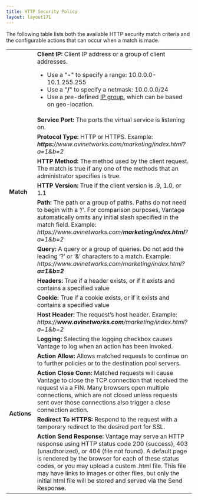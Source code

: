 ```yaml
---
title: HTTP Security Policy
layout: layout171
---
```

The following table lists both the available HTTP security match criteria and the configurable actions that can occur when a match is made.

<table class=" table table-bordered table-hover">  
<tbody>                
<tr>   
<td rowspan="10"><strong>Match</strong></td>
<td><b>Client IP:</b><span class="Apple-converted-space"> </span>Client IP address or a group of client addresses.<p></p>
<ul> 
 <li>Use a "<b>-</b>" to specify a range: 10.0.0.0-10.1.255.255</li>
 <li>Use a "<b>/</b>" to specify a netmask: 10.0.0.0/24</li>
 <li>Use a pre-defined <a href="/templates-groups-ip-group/">IP group</a>, which can be based on geo-location.</li>
</ul></td>
</tr>
<tr>  
<td><b>Service Port:</b><span class="Apple-converted-space"> </span>The ports the virtual service is listening on.</td>
</tr>
<tr>  
<td><b>Protocol Type:</b><span class="Apple-converted-space"> </span>HTTP or HTTPS. Example:<span class="Apple-converted-space"> </span><i><b>https:</b>//www.avinetworks.com/marketing/index.html?a=1&amp;b=2</i></td>
</tr>
<tr>  
<td><b>HTTP Method:</b><span class="Apple-converted-space"> </span>The method used by the client request. The match is true if any one of the methods that an administrator specifies is true.</td>
</tr>
<tr>  
<td><b>HTTP Version:</b><span class="Apple-converted-space"> </span>True if the client version is .9, 1.0, or 1.1</td>
</tr>
<tr>  
<td><b>Path:</b><span class="Apple-converted-space"> </span>The path or a group of paths. Paths do not need to begin with a ‘/’. For comparison purposes, Vantage automatically omits any initial slash specified in the match field. Example:<span class="Apple-converted-space"> </span><i>https://www.avinetworks.com/<b>marketing/index.html</b>?a=1&amp;b=2</i></td>
</tr>
<tr>  
<td><b>Query:</b><span class="Apple-converted-space"> </span>A query or a group of queries. Do not add the leading ‘?’ or ‘&amp;’ characters to a match. Example:<span class="Apple-converted-space"> </span><i>https://www.avinetworks.com/marketing/index.html?<b>a=1&amp;b=2</b></i></td>
</tr>
<tr>  
<td><b>Headers:</b><span class="Apple-converted-space"> </span>True if a header exists, or if it exists and contains a specified value</td>
</tr>
<tr>  
<td><b>Cookie:</b><span class="Apple-converted-space"> </span>True if a cookie exists, or if it exists and contains a specified value</td>
</tr>
<tr>  
<td><b>Host Header:</b><span class="Apple-converted-space"> </span>The request’s host header. Example:<span class="Apple-converted-space"> </span><i>https://<b>www.avinetworks.com</b>/marketing/index.html?a=1&amp;b=2</i></td>
</tr>
<tr>   
<td rowspan="5"><strong>Actions</strong></td>
<td><b>Logging:</b><span class="Apple-converted-space"> </span>Selecting the logging checkbox causes Vantage to log when an action has been invoked.</td>
</tr>
<tr>  
<td><b>Action Allow:</b><span class="Apple-converted-space"> </span>Allows matched requests to continue on to further policies or to the destination pool servers.</td>
</tr>
<tr>  
<td><b>Action Close Conn:</b><span class="Apple-converted-space"> </span>Matched requests will cause Vantage to close the TCP connection that received the request via a FIN. Many browsers open multiple connections, which are not closed unless requests sent over those connections also trigger a close connection action.</td>
</tr>
<tr>  
<td><b>Redirect To HTTPS:</b><span class="Apple-converted-space"> </span>Respond to the request with a temporary redirect to the desired port for SSL.</td>
</tr>
<tr>  
<td><b>Action Send Response:</b> Vantage may serve an HTTP response using HTTP status code 200 (success), 403 (unauthorized), or 404 (file not found). A default page is rendered by the browser for each of these status codes, or you may upload a custom .html file. This file may have links to images or other files, but only the initial html file will be stored and served via the Send Response.</td>
</tr>
</tbody>
</table>